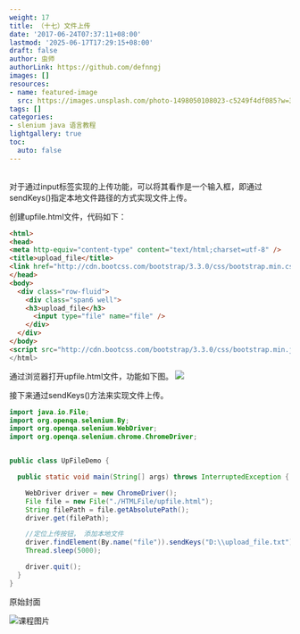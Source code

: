 ```yaml
---
weight: 17
title: （十七）文件上传
date: '2017-06-24T07:37:11+08:00'
lastmod: '2025-06-17T17:29:15+08:00'
draft: false
author: 虫师
authorLink: https://github.com/defnngj
images: []
resources:
- name: featured-image
  src: https://images.unsplash.com/photo-1498050108023-c5249f4df085?w=300
tags: []
categories:
- slenium java 语言教程
lightgallery: true
toc:
  auto: false
---
```




<br>
对于通过input标签实现的上传功能，可以将其看作是一个输入框，即通过sendKeys()指定本地文件路径的方式实现文件上传。

创建upfile.html文件，代码如下：
```html
<html>
<head>
<meta http-equiv="content-type" content="text/html;charset=utf-8" />
<title>upload_file</title>
<link href="http://cdn.bootcss.com/bootstrap/3.3.0/css/bootstrap.min.css" rel="stylesheet" />
</head>
<body>
  <div class="row-fluid">
	<div class="span6 well">
	<h3>upload_file</h3>
	  <input type="file" name="file" />
	</div>
  </div>
</body>
<script src="http://cdn.bootcss.com/bootstrap/3.3.0/css/bootstrap.min.js"></scrip>
</html>
```

通过浏览器打开upfile.html文件，功能如下图。
![](http://orru5lls3.bkt.clouddn.com/upfile.png)

接下来通过sendKeys()方法来实现文件上传。
```java
import java.io.File;
import org.openqa.selenium.By;
import org.openqa.selenium.WebDriver;
import org.openqa.selenium.chrome.ChromeDriver;


public class UpFileDemo {

  public static void main(String[] args) throws InterruptedException {

    WebDriver driver = new ChromeDriver();
    File file = new File("./HTMLFile/upfile.html");
    String filePath = file.getAbsolutePath();
    driver.get(filePath);

    //定位上传按钮， 添加本地文件
    driver.findElement(By.name("file")).sendKeys("D:\\upload_file.txt");
    Thread.sleep(5000);

    driver.quit();
  }
}
```




原始封面

![课程图片](https://images.unsplash.com/photo-1498050108023-c5249f4df085?w=300)

